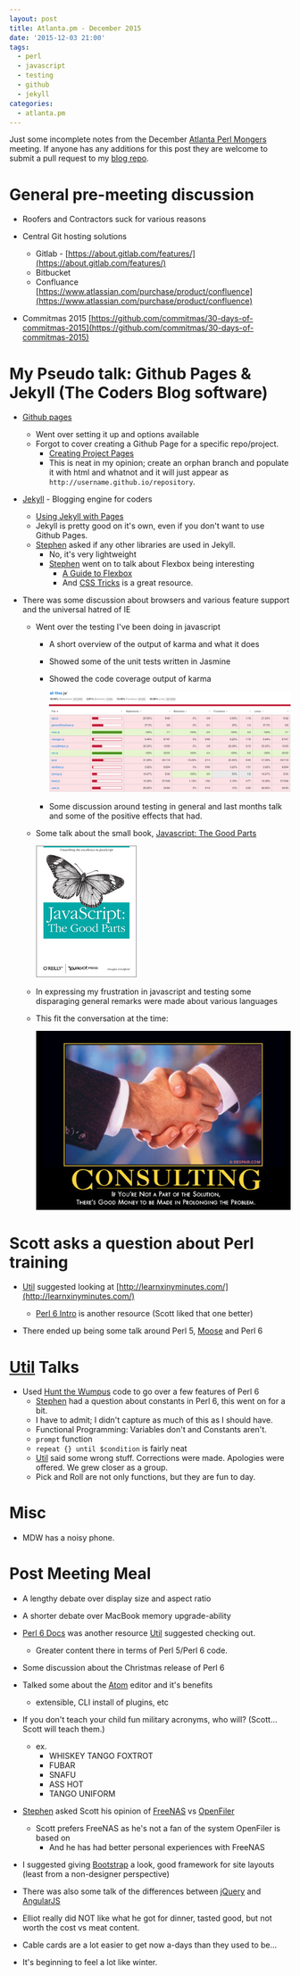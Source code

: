```yaml
---
layout: post
title: Atlanta.pm - December 2015
date: '2015-12-03 21:00'
tags:
  - perl
  - javascript
  - testing
  - github
  - jekyll
categories:
  - atlanta.pm
---
```


Just some incomplete notes from the December [Atlanta Perl Mongers](https://atlanta.pm.org) meeting. If anyone has any additions for this post they are welcome to submit a pull request to my [blog repo](https://github.com/Woody2143/woody2143.github.io).

# General pre-meeting discussion
- Roofers and Contractors suck for various reasons
- Central Git hosting solutions
  - Gitlab - [https://about.gitlab.com/features/](https://about.gitlab.com/features/)
  - Bitbucket
  - Confluance [https://www.atlassian.com/purchase/product/confluence](https://www.atlassian.com/purchase/product/confluence)

- Commitmas 2015 [https://github.com/commitmas/30-days-of-commitmas-2015](https://github.com/commitmas/30-days-of-commitmas-2015)

# My Pseudo talk: Github Pages & Jekyll (The Coders Blog software)
- [Github pages](http://pages.github.com)
  - Went over setting it up and options available
  - Forgot to cover creating a Github Page for a specific repo/project.
    - [Creating Project Pages](https://help.github.com/articles/creating-project-pages-manually/)
    - This is neat in my opinion; create an orphan branch and populate it with html and whatnot and it will just appear as `http://username.github.io/repository`.

- [Jekyll](http://jekyllrb.com/) - Blogging engine for coders
  - [Using Jekyll with Pages](https://help.github.com/articles/using-jekyll-with-pages/)
  - Jekyll is pretty good on it's own, even if you don't want to use Github Pages.
  - [Stephen](http://stephen.cristol.googlepages.com/) asked if any other libraries are used in Jekyll.
    - No, it's very lightweight
    - [Stephen](http://stephen.cristol.googlepages.com/) went on to talk about Flexbox being interesting
      - [A Guide to Flexbox](https://css-tricks.com/snippets/css/a-guide-to-flexbox/)
      - And [CSS Tricks](https://css-tricks.com) is a great resource.

- There was some discussion about browsers and various feature support and the universal hatred of IE
  - Went over the testing I've been doing in javascript
    - A short overview of the output of karma and what it does
    - Showed some of the unit tests written in Jasmine
    - Showed the code coverage output of karma

      ![Karma Coverage](/assets/karma_coverage_screenshot_2015-12-03_21-45-38.png)

    - Some discussion around testing in general and last months talk and some of the positive effects that had.

  - Some talk about the small book, [Javascript: The Good Parts](http://shop.oreilly.com/product/9780596517748.do)

    ![The Good Parts](/assets/js_tgp.gif)

  - In expressing my frustration in javascript and testing some disparaging general remarks were made about various languages
  - This fit the conversation at the time:

    ![Consulting](/assets/consultingdemotivator_grande.jpeg)

# Scott asks a question about Perl training
- [Util](http://perlmonks.org/?node=Util) suggested looking at [http://learnxinyminutes.com/](http://learnxinyminutes.com/)
  - [Perl 6 Intro](http://perl6intro.com) is another resource (Scott liked that one better)

- There ended up being some talk around Perl 5, [Moose](https://metacpan.org/pod/Moose) and Perl 6

# [Util](http://perlmonks.org/?node=Util) Talks
- Used [Hunt the Wumpus](http://rosettacode.org/wiki/Hunt_The_Wumpus) code to go over a few features of Perl 6
  - [Stephen](http://stephen.cristol.googlepages.com/) had a question about constants in Perl 6, this went on for a bit.
  - I have to admit; I didn't capture as much of this as I should have.
  - Functional Programming: Variables don't and Constants aren't.
  - `prompt` function
  - `repeat {} until $condition` is fairly neat
  - [Util](http://perlmonks.org/?node=Util) said some wrong stuff. Corrections were made. Apologies were offered. We grew closer as a group.
  - Pick and Roll are not only functions, but they are fun to day.

# Misc
- MDW has a noisy phone.

# Post Meeting Meal
- A lengthy debate over display size and aspect ratio
- A shorter debate over MacBook memory upgrade-ability
- [Perl 6 Docs](http://docs.perl6.org) was another resource [Util](http://perlmonks.org/?node=Util) suggested checking out.
  - Greater content there in terms of Perl 5/Perl 6 code.

- Some discussion about the Christmas release of Perl 6
- Talked some about the [Atom](https://atom.io) editor and it's benefits
  - extensible, CLI install of plugins, etc

- If you don't teach your child fun military acronyms, who will? (Scott... Scott will teach them.)
  - ex.
    - WHISKEY TANGO FOXTROT
    - FUBAR
    - SNAFU
    - ASS HOT
    - TANGO UNIFORM

- [Stephen](http://stephen.cristol.googlepages.com/) asked Scott his opinion of [FreeNAS](https://www.freenas.org) vs [OpenFiler](https://www.openfiler.com)
  - Scott prefers FreeNAS as he's not a fan of the system OpenFiler is based on
    - And he has had better personal experiences with FreeNAS

- I suggested giving [Bootstrap](https://getbootstrap.com) a look, good framework for site layouts (least from a non-designer perspective)
- There was also some talk of the differences between [jQuery](https://jquery.com) and [AngularJS](https://angularjs.org)
- Elliot really did NOT like what he got for dinner, tasted good, but not worth the cost vs meat content.
- Cable cards are a lot easier to get now a-days than they used to be...
- It's beginning to feel a lot like winter.
